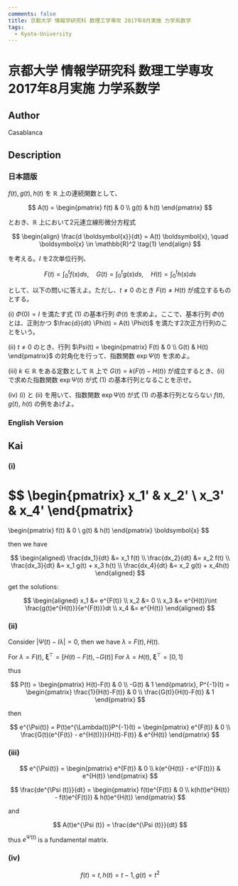 ```yaml
---
comments: false
title: 京都大学 情報学研究科 数理工学専攻 2017年8月実施 力学系数学
tags:
  - Kyoto-University
---
```

# 京都大学 情報学研究科 数理工学専攻 2017年8月実施 力学系数学

## **Author**
Casablanca

## **Description**
### 日本語版
$f(t), g(t), h(t)$ を $\mathbb{R}$ 上の連続関数として、

$$
A(t) = \begin{pmatrix}
f(t) & 0 \\ g(t) & h(t)
\end{pmatrix}
$$

とおき、$\mathbb{R}$ 上において2元連立線形微分方程式

$$
\begin{align}
\frac{d \boldsymbol{x}}{dt} = A(t) \boldsymbol{x}, \quad \boldsymbol{x} \in \mathbb{R}^2 \tag{1}
\end{align}
$$

を考える。$I$ を2次単位行列、

$$
F(t) = \int_0^t f(s)ds, \quad G(t) = \int_0^t g(s)ds, \quad H(t) = \int_0^t h(s)ds
$$

として、以下の問いに答えよ。ただし、$t \neq 0$ のとき $F(t) \neq H(t)$ が成立するものとする。

(i) $\Phi(0) = I$ を満たす式 (1) の基本行列 $\Phi(t)$ を求めよ。ここで、基本行列 $\Phi(t)$ とは、正則かつ $\frac{d}{dt} \Phi(t) = A(t) \Phi(t)$ を満たす2次正方行列のことをいう。

(ii) $t \neq 0$ のとき、行列 $\Psi(t) = \begin{pmatrix} F(t) & 0 \\ G(t) & H(t) \end{pmatrix}$ の対角化を行って、指数関数 $\exp \Psi(t)$ を求めよ。

(iii) $k \in \mathbb{R}$ をある定数として $\mathbb{R}$ 上で $G(t) = k(F(t) - H(t))$ が成立するとき、(ii) で求めた指数関数 $\exp \Psi(t)$ が式 (1) の基本行列となることを示せ。

(iv) (i) と (ii) を用いて、指数関数 $\exp \Psi(t)$ が式 (1) の基本行列とならない $f(t)$, $g(t)$, $h(t)$ の例をあげよ。

### English Version


## **Kai**
### (i)

$$
\begin{pmatrix}
x_1' & x_2' \\
x_3' & x_4'
\end{pmatrix}
=
\begin{pmatrix}
f(t) & 0 \\
g(t) & h(t)
\end{pmatrix}
\boldsymbol{x}
$$

then we have

$$
\begin{aligned}
\frac{dx_1}{dt} &= x_1 f(t) \\
\frac{dx_2}{dt} &= x_2 f(t) \\
\frac{dx_3}{dt} &= x_1 g(t) + x_3 h(t) \\
\frac{dx_4}{dt} &= x_2 g(t) + x_4h(t)
\end{aligned}
$$

get the solutions:

$$
\begin{aligned}
x_1 &= e^{F(t)} \\
x_2 &= 0 \\
x_3 &= e^{H(t)}\int \frac{g(t)e^{H(t)}}{e^{F(t)}}dt \\
x_4 &= e^{H(t)}
\end{aligned}
$$

### (ii)
Consider $|\Psi(t) - I\lambda| = 0$, then we have $\lambda$ = $F(t), H(t)$.

For $\lambda = F(t)$, $\boldsymbol{\xi}^\top = [H(t) - F(t), -G(t)]$
For $\lambda = H(t)$, $\boldsymbol{\xi}^\top = [0,1]$

thus

$$
P(t) = \begin{pmatrix}
H(t)-F(t) & 0 \\
-G(t) & 1
\end{pmatrix},
P^{-1}(t) = 
\begin{pmatrix}
\frac{1}{H(t)-F(t)} & 0 \\
\frac{G(t)}{H(t)-F(t)} & 1
\end{pmatrix}
$$

then

$$
e^{\Psi(t)} = P(t)e^{\Lambda(t)}P^{-1}(t) = 
\begin{pmatrix}
e^{F(t)} & 0 \\
\frac{G(t)(e^{F(t)} - e^{H(t)})}{H(t)-F(t)} & e^{H(t)}
\end{pmatrix}
$$

### (iii)

$$
e^{\Psi(t)} = 
\begin{pmatrix}
e^{F(t)} & 0 \\
k(e^{H(t)} - e^{F(t)}) & e^{H(t)}
\end{pmatrix}
$$

$$
\frac{de^{\Psi (t)}}{dt} = 
\begin{pmatrix}
f(t)e^{F(t)} & 0 \\
k(h(t)e^{H(t)} - f(t)e^{F(t)}) & h(t)e^{H(t)}
\end{pmatrix}
$$

and

$$
A(t)e^{\Psi (t)} = \frac{de^{\Psi (t)}}{dt}
$$

thus $e^{\Psi (t)}$ is a fundamental matrix.

### (iv)

$$
f(t) = t, h(t) = t-1, g(t) = t^2
$$
